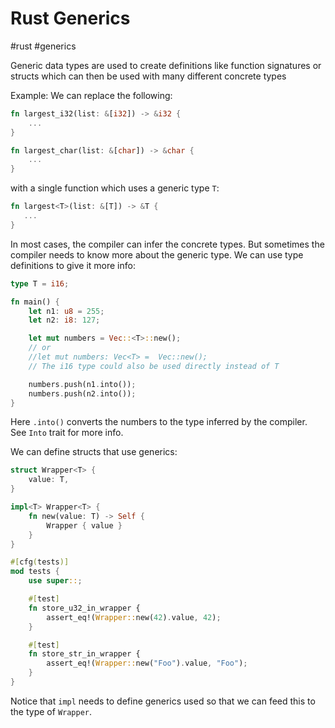 # Rust Generics
#rust #generics

Generic data types are used to create definitions like function signatures or structs
which can then be used with many different concrete types

Example:
We can replace the following:
```rust
fn largest_i32(list: &[i32]) -> &i32 {
    ...
}

fn largest_char(list: &[char]) -> &char {
    ...
}
```
with a single function which uses a generic type `T`:
```rust
fn largest<T>(list: &[T]) -> &T {
   ...
}
```

In most cases, the compiler can infer the concrete types.
But sometimes the compiler needs to know more about the generic type.
We can use type definitions to give it more info:
```rust
type T = i16;

fn main() {
    let n1: u8 = 255;
    let n2: i8: 127;

    let mut numbers = Vec::<T>::new();
    // or
    //let mut numbers: Vec<T> =  Vec::new();
    // The i16 type could also be used directly instead of T

    numbers.push(n1.into());
    numbers.push(n2.into());
}
```
Here `.into()` converts the numbers to the type inferred by the compiler.
See `Into` trait for more info.

We can define structs that use generics:
```rust
struct Wrapper<T> {
    value: T,
}

impl<T> Wrapper<T> {
    fn new(value: T) -> Self {
        Wrapper { value }
    }
}

#[cfg(tests)]
mod tests {
    use super::;

    #[test]
    fn store_u32_in_wrapper {
        assert_eq!(Wrapper::new(42).value, 42);
    }

    #[test]
    fn store_str_in_wrapper {
        assert_eq!(Wrapper::new("Foo").value, "Foo");
    }
}
```
Notice that `impl` needs to define generics used so that we can feed this to the type of `Wrapper`.


